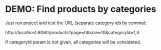 # DEMO: Find products by categories

Just run project and test the URL (separate category ids by comma):

http://localhost:8080/products?page=0&size=10&categoryId=1,3

If categoryId param is not given, all categories will be considered.
